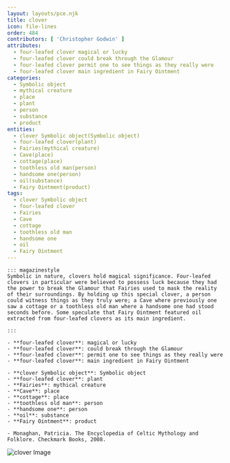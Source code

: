 ```yaml
---
layout: layouts/pce.njk
title: clover
icon: file-lines
order: 484
contributors: [ 'Christopher Godwin' ]
attributes:
  - four-leafed clover magical or lucky
  - four-leafed clover could break through the Glamour
  - four-leafed clover permit one to see things as they really were
  - four-leafed clover main ingredient in Fairy Ointment
categories:
  - Symbolic object
  - mythical creature
  - place
  - plant
  - person
  - substance
  - product
entities:
  - clover Symbolic object(Symbolic object)
  - four-leafed clover(plant)
  - Fairies(mythical creature)
  - Cave(place)
  - cottage(place)
  - toothless old man(person)
  - handsome one(person)
  - oil(substance)
  - Fairy Ointment(product)
tags:
  - clover Symbolic object
  - four-leafed clover
  - Fairies
  - Cave
  - cottage
  - toothless old man
  - handsome one
  - oil
  - Fairy Ointment
---
```

``` tab [group1:Info]
::: magazinestyle
Symbolic in nature, clovers hold magical significance. Four-leafed clovers in particular were believed to possess luck because they had the power to break the Glamour that Fairies used to mask the reality of their surroundings. By holding up this special clover, a person could witness things as they truly were; a Cave where previously one saw a cottage or a toothless old man where a handsome one had stood seconds before. Some speculate that Fairy Ointment featured oil extracted from four-leafed clovers as its main ingredient.

:::
```
``` tab [group1:Attributes]
- **four-leafed clover**: magical or lucky
- **four-leafed clover**: could break through the Glamour
- **four-leafed clover**: permit one to see things as they really were
- **four-leafed clover**: main ingredient in Fairy Ointment
```
``` tab [group1:Entities]
- **clover Symbolic object**: Symbolic object
- **four-leafed clover**: plant
- **Fairies**: mythical creature
- **Cave**: place
- **cottage**: place
- **toothless old man**: person
- **handsome one**: person
- **oil**: substance
- **Fairy Ointment**: product
```
``` tab [group1:Sources]
- Monaghan, Patricia. The Encyclopedia of Celtic Mythology and Folklore. Checkmark Books, 2008.
```
![clover Image](['https://upload.wikimedia.org/wikipedia/commons/8/8d/79_Trifolium_repens_L.jpg'])
